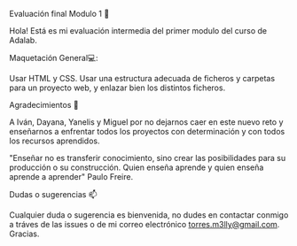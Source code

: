 Evaluación final Modulo 1 👋

Hola! Está es mi evaluación intermedia del primer modulo del curso de Adalab.

Maquetación General💻:

Usar HTML y CSS.
Usar una estructura adecuada de ficheros y carpetas para un proyecto web, y enlazar bien los distintos ficheros.


Agradecimientos 🥰

A Iván, Dayana, Yanelis y Miguel por no dejarnos caer en este nuevo reto y enseñarnos a enfrentar todos los proyectos con determinación y con todos los recursos aprendidos.

"Enseñar no es transferir conocimiento, sino crear las posibilidades para su producción o su construcción. Quien enseña aprende y quien enseña aprende a aprender" Paulo Freire.

Dudas o sugerencias 📫

Cualquier duda o sugerencia es bienvenida, no dudes en contactar conmigo a tráves de las issues o de mi correo electrónico torres.m3lly@gmail.com. Gracias.
